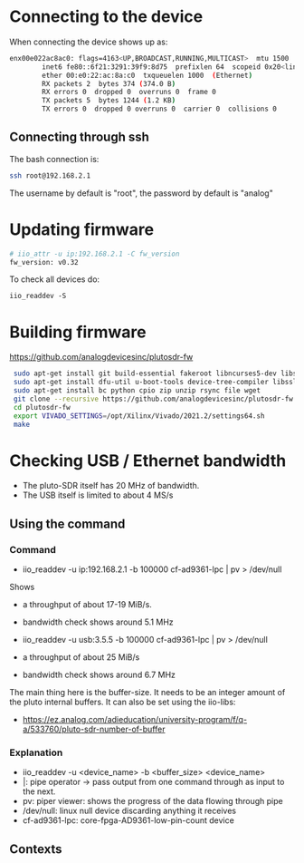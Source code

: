# Connecting to the device
When connecting the device shows up as:

```bash
enx00e022ac8ac0: flags=4163<UP,BROADCAST,RUNNING,MULTICAST>  mtu 1500
        inet6 fe80::6f21:3291:39f9:8d75  prefixlen 64  scopeid 0x20<link>
        ether 00:e0:22:ac:8a:c0  txqueuelen 1000  (Ethernet)
        RX packets 2  bytes 374 (374.0 B)
        RX errors 0  dropped 0  overruns 0  frame 0
        TX packets 5  bytes 1244 (1.2 KB)
        TX errors 0  dropped 0 overruns 0  carrier 0  collisions 0
```

## Connecting through ssh

The bash connection is:
```bash
ssh root@192.168.2.1
```

The username by default is "root", the password by default is "analog"

# Updating firmware
```bash
# iio_attr -u ip:192.168.2.1 -C fw_version
fw_version: v0.32
```

To check all devices do:
```
iio_readdev -S
```

# Building firmware
https://github.com/analogdevicesinc/plutosdr-fw

```bash
 sudo apt-get install git build-essential fakeroot libncurses5-dev libssl-dev ccache
 sudo apt-get install dfu-util u-boot-tools device-tree-compiler libssl1.0-dev mtools
 sudo apt-get install bc python cpio zip unzip rsync file wget
 git clone --recursive https://github.com/analogdevicesinc/plutosdr-fw.git
 cd plutosdr-fw
 export VIVADO_SETTINGS=/opt/Xilinx/Vivado/2021.2/settings64.sh
 make
```

# Checking USB / Ethernet bandwidth

- The pluto-SDR itself has 20 MHz of bandwidth.
- The USB itself is limited to about 4 MS/s

## Using the command

### Command
- iio_readdev -u ip:192.168.2.1 -b 100000 cf-ad9361-lpc | pv > /dev/null

Shows
- a throughput of about 17-19 MiB/s.
- bandwidth check shows around 5.1 MHz

- iio_readdev -u usb:3.5.5 -b 100000 cf-ad9361-lpc | pv > /dev/null
- a throughput of about 25 MiB/s 
- bandwidth check shows around 6.7 MHz

The main thing here is the buffer-size. It needs to be an integer amount of the pluto internal buffers. It can also be set using the iio-libs:
- https://ez.analog.com/adieducation/university-program/f/q-a/533760/pluto-sdr-number-of-buffer

### Explanation
- iio_readdev -u <device_name> -b <buffer_size> <device_name>
- |: pipe operator -> pass output from one command through as input to the next.
- pv: piper viewer: shows the progress of the data flowing through pipe
- /dev/null: linux null device discarding anything it receives
- cf-ad9361-lpc: core-fpga-AD9361-low-pin-count device


## Contexts
